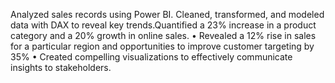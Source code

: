  Analyzed sales records using Power BI. Cleaned, transformed, and modeled data with DAX to reveal key
 trends.Quantified a 23% increase in a product category and a 20% growth in online sales.
 • Revealed a 12% rise in sales for a particular region and opportunities to improve customer targeting by 35%
 • Created compelling visualizations to effectively communicate insights to stakeholders.
